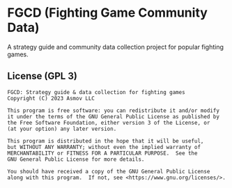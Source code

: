 # FGCD (Fighting Game Community Data)
A strategy guide and community data collection project for popular fighting games.

## License (GPL 3)
```
FGCD: Strategy guide & data collection for fighting games
Copyright (C) 2023 Asmov LLC

This program is free software: you can redistribute it and/or modify
it under the terms of the GNU General Public License as published by
the Free Software Foundation, either version 3 of the License, or
(at your option) any later version.

This program is distributed in the hope that it will be useful,
but WITHOUT ANY WARRANTY; without even the implied warranty of
MERCHANTABILITY or FITNESS FOR A PARTICULAR PURPOSE.  See the
GNU General Public License for more details.

You should have received a copy of the GNU General Public License
along with this program.  If not, see <https://www.gnu.org/licenses/>.
```
